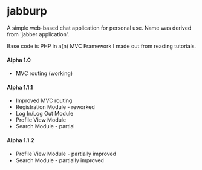 # jabburp
A simple web-based chat application for personal use. Name was derived from 'jabber application'.

Base code is PHP in a(n) MVC Framework I made out from reading tutorials.

#### Alpha 1.0
- MVC routing (working)

#### Alpha 1.1.1
- Improved MVC routing
- Registration Module - reworked
- Log In/Log Out Module
- Profile View Module
- Search Module - partial

#### Alpha 1.1.2
- Profile View Module - partially improved
- Search Module - partially improved